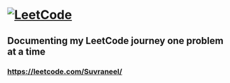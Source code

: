# [![LeetCode](https://img.shields.io/badge/-LeetCode-da8200?style=for-the-badge&logo=LeetCode&logoColor=ffa116&labelColor=black)](https://leetcode.com/Suvraneel/)
## **Documenting my LeetCode journey one problem at a time**
### https://leetcode.com/Suvraneel/
